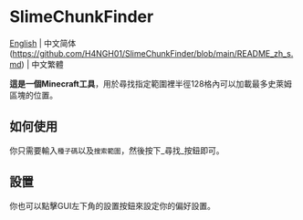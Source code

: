 # SlimeChunkFinder
[English](https://github.com/H4NGH01/SlimeChunkFinder/blob/main/README.md) | 中文简体(https://github.com/H4NGH01/SlimeChunkFinder/blob/main/README_zh_s.md) | 中文繁體

**這是一個Minecraft工具**，用於尋找指定範圍裡半徑128格內可以加載最多史萊姆區塊的位置。

## 如何使用
你只需要輸入`種子碼`以及`搜索範圍`，然後按下_尋找_按鈕即可。

## 設置
你也可以點擊GUI左下角的設置按鈕來設定你的偏好設置。
